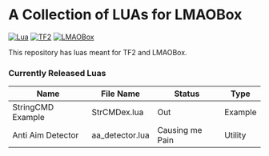# A Collection of LUAs for LMAOBox
[![Lua](https://img.shields.io/badge/language-Lua-%230f4ee2.svg?style=plastic)](https://en.wikipedia.org/wiki/Lua_(programming_language))
[![TF2](https://img.shields.io/badge/game-TF2-orange.svg?style=plastic)](https://store.steampowered.com/app/440)
[![LMAOBox](https://img.shields.io/badge/cheat-LMAOBox-0078d7.svg?style=plastic)](https://lmaobox.net) 

This repository has luas meant for TF2 and LMAOBox.

### Currently Released Luas
  
| Name | File Name | Status | Type |
| ----------- | --------- | ----------- | --------- |
| StringCMD Example | StrCMDex.lua | Out | Example |
| Anti Aim Detector | aa_detector.lua | Causing me Pain | Utility |
